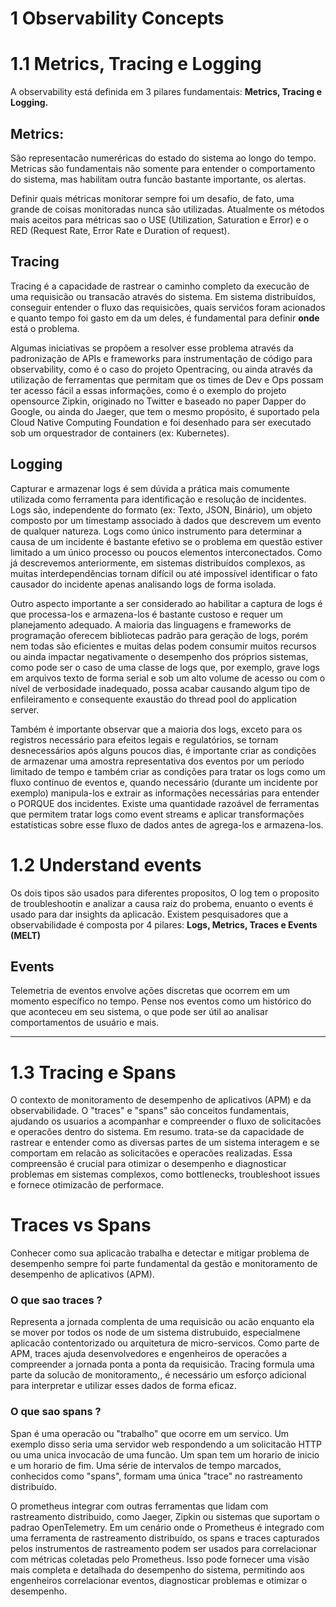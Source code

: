 # 1  Observability Concepts


# 1.1  Metrics, Tracing e Logging
A observability está definida em 3 pilares fundamentais: **Metrics, Tracing e Logging.**

Metrics:
--
São representacão numeréricas do estado do sistema ao longo do tempo. Metricas são fundamentais não somente para entender o comportamento do sistema, mas habilitam outra funcão bastante importante, os alertas.

Definir quais métricas monitorar sempre foi um desafio, de fato, uma grande de coisas monitoradas nunca são utilizadas. Atualmente os métodos mais aceitos para métricas sao o USE  (Utilization, Saturation e Error) e o RED (Request Rate, Error Rate e Duration of request).

Tracing
--
Tracing é a capacidade de rastrear o caminho completo da execucão de uma requisicão ou transacão através do sistema. Em sistema distribuídos, conseguir entender o fluxo das requisicões, quais servićos foram acionados e quanto tempo foi gasto em da um deles, é fundamental para definir **onde** está o problema.

Algumas iniciativas se propõem a resolver esse problema através da padronização de APIs e frameworks para instrumentação de código para observability, como é o caso do projeto Opentracing, ou ainda através da utilização de ferramentas que permitam que os times de Dev e Ops possam ter acesso fácil a essas informações, como é o exemplo do projeto opensource Zipkin, originado no Twitter e baseado no paper Dapper do Google, ou ainda do Jaeger, que tem o mesmo propósito, é suportado pela Cloud Native Computing Foundation e foi desenhado para ser executado sob um orquestrador de containers (ex: Kubernetes).


Logging
---
Capturar e armazenar logs é sem dúvida a prática mais comumente utilizada como ferramenta para identificação e resolução de incidentes. Logs são, independente do formato (ex: Texto, JSON, Binário), um objeto composto por um timestamp associado à dados que descrevem um evento de qualquer natureza. Logs como único instrumento para determinar a causa de um incidente é bastante efetivo se o problema em questão estiver limitado a um único processo ou poucos elementos interconectados. Como já descrevemos anteriormente, em sistemas distribuídos complexos, as muitas interdependências tornam difícil ou até impossível identificar o fato causador do incidente apenas analisando logs de forma isolada.

Outro aspecto importante a ser considerado ao habilitar a captura de logs é que processa-los e armazena-los é bastante custoso e requer um planejamento adequado. A maioria das linguagens e frameworks de programação oferecem bibliotecas padrão para geração de logs, porém nem todas são eficientes e muitas delas podem consumir muitos recursos ou ainda impactar negativamente o desempenho dos próprios sistemas, como pode ser o caso de uma classe de logs que, por exemplo, grave logs em arquivos texto de forma serial e sob um alto volume de acesso ou com o nível de verbosidade inadequado, possa acabar causando algum tipo de enfileiramento e consequente exaustão do thread pool do application server.

Também é importante observar que a maioria dos logs, exceto para os registros necessário para efeitos legais e regulatórios, se tornam desnecessários após alguns poucos dias, é importante criar as condições de armazenar uma amostra representativa dos eventos por um período limitado de tempo e também criar as condições para tratar os logs como um fluxo contínuo de eventos e, quando necessário (durante um incidente por exemplo) manipula-los e extrair as informações necessárias para entender o PORQUE dos incidentes. Existe uma quantidade razoável de ferramentas que permitem tratar logs como event streams e aplicar transformações estatísticas sobre esse fluxo de dados antes de agrega-los e armazena-los.
##
# 1.2  Understand events
Os dois tipos são usados para diferentes propositos, O log tem o proposito de troubleshootin e analizar a causa raiz do probema, enuanto o events é usado para dar insights da aplicacão.
Existem pesquisadores que a observabilidade é composta por 4 pilares: **Logs, Metrics, Traces e Events (MELT)**

Events
---
Telemetria de eventos envolve ações discretas que ocorrem em um momento específico no tempo. Pense nos eventos como um histórico do que aconteceu em seu sistema, o que pode ser útil ao analisar comportamentos de usuário e mais.

---

# 1.3  Tracing e Spans

O contexto de monitoramento de desempenho de aplicativos (APM) e da observabilidade. O "traces" e "spans" são conceitos fundamentais, ajudando os usuarios a acompanhar e compreender o fluxo de solicitacões e operacões dentro do sistema. Em resumo. trata-se da capacidade de rastrear e entender como as diversas partes de um sistema interagem e se comportam em relacão as solicitacões e operacões realizadas. Essa compreensão é crucial para otimizar o desempenho e diagnosticar problemas em sistemas complexos, como bottlenecks, troubleshoot issues e fornece otimizacão de performace.


# Traces vs Spans
Conhecer como sua aplicacão trabalha e detectar e mitigar problema de desempenho sempre foi parte fundamental da gestão e monitoramento de desempenho de aplicativos (APM).

###  O que sao traces ?
Representa a jornada complenta de uma requisicão ou acão enquanto ela se mover por todos os node de um sistema distrubuido, especialmene aplicacão contentorizado ou arquitetura de micro-servicos. Como parte de APM, traces ajuda desenvolvedores e engenheiros de operacões a compreender a jornada ponta a ponta da requisicão. Tracing formula uma parte da solucão de monitoramento,, é necessário um esforço adicional para interpretar e utilizar esses dados de forma eficaz.

### O que sao spans ?
Span é uma operacão ou "trabalho" que ocorre em um servico. Um exemplo disso seria uma servidor web respondendo a um solicitacão HTTP ou uma unica invocacão de uma funcão. Um span tem um horario de inicio e um horario de fim.  Uma série de intervalos de tempo marcados, conhecidos como "spans", formam uma única "trace" no rastreamento distribuído.

O prometheus integrar com outras ferramentas que lidam com rastreamento distribuido, como Jaeger, Zipkin ou sistemas que suportam o padrao OpenTelemetry.
Em um cenário onde o Prometheus é integrado com uma ferramenta de rastreamento distribuído, os spans e traces capturados pelos instrumentos de rastreamento podem ser usados para correlacionar com métricas coletadas pelo Prometheus. Isso pode fornecer uma visão mais completa e detalhada do desempenho do sistema, permitindo aos engenheiros correlacionar eventos, diagnosticar problemas e otimizar o desempenho.